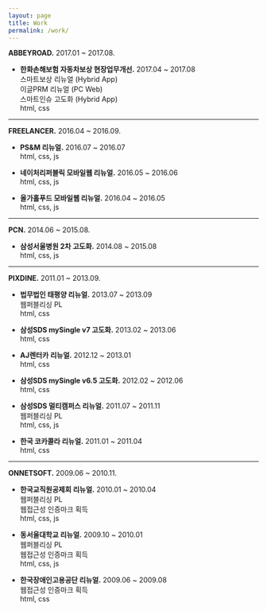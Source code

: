 ```yaml
---
layout: page
title: Work
permalink: /work/
---
```



**ABBEYROAD.**
2017.01 ~ 2017.08.<br>

- **한화손해보험 자동차보상 현장업무개선.**
  2017.04 ~ 2017.08<br>
  스마트보상 리뉴얼 (Hybrid App)<br>
  이글PRM 리뉴얼 (PC Web)<br>
  스마트인슈 고도화 (Hybrid App)<br>
  html, css<br>


- - -


**FREELANCER.**
2016.04 ~ 2016.09.<br>

- **PS&M 리뉴얼.**
  2016.07 ~ 2016.07<br>
  html, css, js<br>

- **네이처리퍼블릭 모바일웹 리뉴얼.**
  2016.05 ~ 2016.06<br>
  html, css, js<br>

- **올가홀푸드 모바일웹 리뉴얼.**
  2016.04 ~ 2016.05<br>
  html, css, js<br>


- - -


**PCN.**
2014.06 ~ 2015.08.<br>

- **삼성서울병원 2차 고도화.**
  2014.08  ~ 2015.08<br>
  html, css, js<br>


- - -


**PIXDINE.**
2011.01 ~ 2013.09.<br>

- **법무법인 태평양 리뉴얼.**
  2013.07 ~ 2013.09<br>
  웹퍼블리싱 PL<br>
  html, css<br>

- **삼성SDS mySingle v7 고도화.**
  2013.02 ~ 2013.06<br>
  html, css<br>

- **AJ렌터카 리뉴얼.**
  2012.12 ~ 2013.01<br>
  html, css<br>

- **삼성SDS mySingle v6.5 고도화.**
  2012.02 ~ 2012.06<br>
  html, css<br>

- **삼성SDS 멀티캠퍼스 리뉴얼.**
  2011.07 ~ 2011.11<br>
  웹퍼블리싱 PL<br>
  html, css, js<br>

- **한국 코카콜라 리뉴얼.**
  2011.01 ~ 2011.04<br>
  html, css<br>


- - -


**ONNETSOFT.**
2009.06 ~ 2010.11.<br>

- **한국교직원공제회 리뉴얼.**
  2010.01 ~ 2010.04<br>
  웹퍼블리싱 PL<br>
  웹접근성 인증마크 획득<br>
  html, css, js<br>

- **동서울대학교 리뉴얼.**
  2009.10 ~ 2010.01<br>
  웹퍼블리싱 PL<br>
  웹접근성 인증마크 획득<br>
  html, css, js<br>

- **한국장애인고용공단 리뉴얼.**
  2009.06 ~ 2009.08<br>
  웹접근성 인증마크 획득<br>
  html, css<br>
